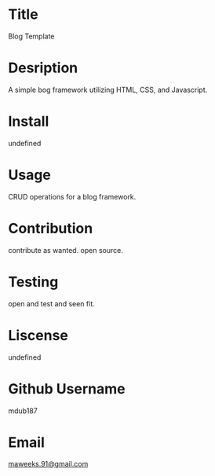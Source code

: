 
  # Title
  Blog Template
  # Desription
  A simple bog framework utilizing HTML, CSS, and Javascript.
  # Install
  undefined
  # Usage
  CRUD operations for a blog framework.
  # Contribution
  contribute as wanted. open source.
  # Testing
  open and test and seen fit.
  # Liscense
  undefined
  # Github Username
  mdub187
  # Email
  maweeks.91@gmail.com
  #
  